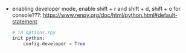 - enabling developer mode, enable shift + r and shift + d, shift + o for console???: https://www.renpy.org/doc/html/python.html#default-statement
    ```python
    # in options.rpy
    init python:
        config.developer = True
    ```

